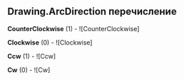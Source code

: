 ## Drawing.ArcDirection перечисление

**CounterClockwise** (1) - ![CounterClockwise]

**Clockwise** (0) - ![Clockwise]

**Ccw** (1) - ![Ccw]

**Cw** (0) - ![Cw]

